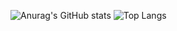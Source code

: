 
![Anurag's GitHub stats](https://github-readme-stats.vercel.app/api?username=looja1999&show_icons=true&theme=radical)
![Top Langs](https://github-readme-stats.vercel.app/api/top-langs/?username=looja1999&layout=compact)
